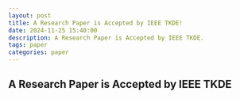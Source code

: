 ```yaml
---
layout: post
title: A Research Paper is Accepted by IEEE TKDE!
date: 2024-11-25 15:40:00
description: A Research Paper is Accepted by IEEE TKDE.
tags: paper
categories: paper
---
```


## A Research Paper is Accepted by IEEE TKDE
